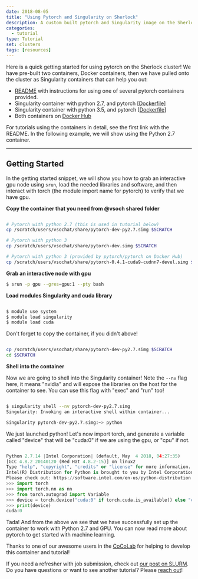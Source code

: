```yaml
---
date: 2018-08-05
title: "Using Pytorch and Singularity on Sherlock"
description: A custom built pytorch and Singularity image on the Sherlock cluster
categories:
  - tutorial
type: Tutorial
set: clusters
tags: [resources]
---
```


Here is a quick getting started for using pytorch on the Sherlock cluster! We have pre-built two containers, Docker containers, then we have pulled onto the cluster as Singularity containers that can help you out:

 - <a href="https://github.com/researchapps/sherlock/tree/master/pytorch-dev" target="_blank">README</a> with instructions for using one of several pytorch containers provided.
 - Singularity container with python 2.7, and pytorch [<a href="https://github.com/researchapps/sherlock/blob/master/pytorch-dev/Dockerfile.py2" target="_blank">Dockerfile</a>]
 - Singularity container with python 3.5, and pytorch [<a href="https://github.com/researchapps/sherlock/blob/master/pytorch-dev/Dockerfile" target="_blank">Dockerfile</a>]
 - Both containers on <a href="https://hub.docker.com/r/vanessa/pytorch-dev/" target="_blank">Docker Hub</a>

For tutorials using the containers in detail, see the first link with the README. In the following
example, we will show using the Python 2.7 container.

<hr>


## Getting Started

In the getting started snippet, we will show you how to grab an interactive gpu node using
`srun`, load the needed libraries and software, and then interact with torch (the module import name
for pytorch) to verify that we have gpu.

**Copy the container that you need from @vsoch shared folder**

```bash

# Pytorch with python 2.7 (this is used in tutorial below)
cp /scratch/users/vsochat/share/pytorch-dev-py2.7.simg $SCRATCH

# Pytorch with python 3
cp /scratch/users/vsochat/share/pytorch-dev.simg $SCRATCH

# Pytorch with python 3 (provided by pytorch/pytorch on Docker Hub)
cp /scratch/users/vsochat/share/pytorch-0.4.1-cuda9-cudnn7-devel.simg $SCRATCH
```

**Grab an interactive node with gpu**

```bash
$ srun -p gpu --gres=gpu:1 --pty bash
```

**Load modules Singularity and cuda library**

```bash

$ module use system
$ module load singularity
$ module load cuda
```

Don't forget to copy the container, if you didn't above!

```bash

cp /scratch/users/vsochat/share/pytorch-dev-py2.7.simg $SCRATCH
cd $SCRATCH
```

**Shell into the container**

Now we are going to shell into the Singularity container! Note the `--nv` flag here, 
it means "nvidia" and will expose the libraries on the host for the container to see.
You can use this flag with "exec" and "run" too!

```bash

$ singularity shell --nv pytorch-dev-py2.7.simg 
Singularity: Invoking an interactive shell within container...

Singularity pytorch-dev-py2.7.simg:~> python
```

We just launched python! Let's now import torch, and generate a variable called
"device" that will be "cuda:0" if we are using the gpu, or "cpu" if not. 

```python

Python 2.7.14 |Intel Corporation| (default, May  4 2018, 04:27:35) 
[GCC 4.8.2 20140120 (Red Hat 4.8.2-15)] on linux2
Type "help", "copyright", "credits" or "license" for more information.
Intel(R) Distribution for Python is brought to you by Intel Corporation.
Please check out: https://software.intel.com/en-us/python-distribution
>>> import torch
>>> import torch.nn as nn
>>> from torch.autograd import Variable
>>> device = torch.device("cuda:0" if torch.cuda.is_available() else "cpu") 
>>> print(device)
cuda:0
```

Tada! And from the above we see that we have successfully set up the container to work
with Python 2.7 and GPU. You can now read more about pytorch to get started with machine
learning.

Thanks to one of our awesome users in the <a href="https://cocolab.stanford.edu/" target="_blank">CoCoLab</a> for helping to develop this container and tutorial!

If you need a refresher with job submission, check out <a href="https://vsoch.github.io/lessons/sherlock-jobs/" target="_blank">our post on SLURM</a>.
Do you have questions or want to see another tutorial? Please <a href="https://www.github.com/vsoch/lessons/issues">reach out</a>!
